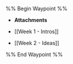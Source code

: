 %% Begin Waypoint %%
- **Attachments**

- [[Week 1 - Intros]]
- [[Week 2 - Ideas]]

%% End Waypoint %%